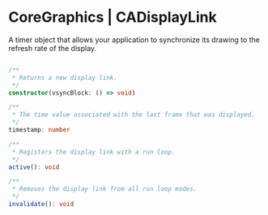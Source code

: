 # CoreGraphics | CADisplayLink

A timer object that allows your application to synchronize its drawing to the refresh rate of the display.

```typescript

/**
 * Returns a new display link.
 */
constructor(vsyncBlock: () => void)

/**
 * The time value associated with the last frame that was displayed.
 */
timestamp: number

/**
 * Registers the display link with a run loop.
 */
active(): void

/**
 * Removes the display link from all run loop modes.
 */
invalidate(): void

```